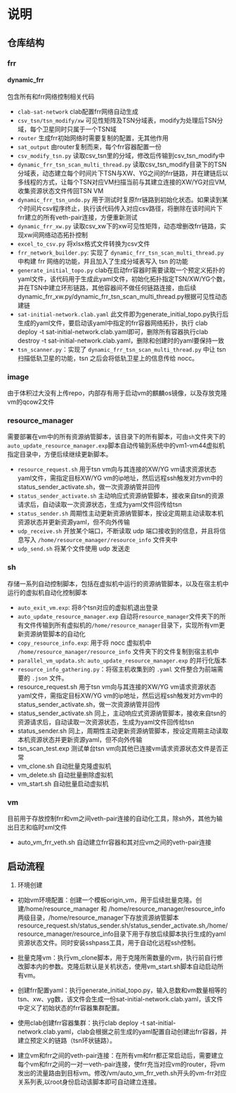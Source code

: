 # 说明
## 仓库结构
### frr
#### dynamic_frr
包含所有和frr网络控制相关代码
- `clab-sat-network` clab配置frr网络自动生成
- `csv_tsn/tsn_modify/xw` 可见性矩阵及TSN分域表，modify为处理后TSN分域，每个卫星同时只属于一个TSN域
- `router` 生成frr初始网络时需要复制的配置，无其他作用
- `sat_output` 由router复制而来，每个frr容器配置一份
- `csv_modify_tsn.py` 读取csv_tsn里的分域，修改后传输到csv_tsn_modify中
- `dynamic_frr_tsn_scan_multi_thread.py` 读取csv_tsn_modify目录下的TSN分域表，动态建立每个时间片下TSN与XW、YG之间的frr链路，并在建链后以多线程的方式，让每个TSN对应VM扫描当前与其建立连接的XW/YG对应VM,收集资源状态文件传回TSN VM
- `dynamic_frr_tsn_undo.py` 用于测试时复原frr链路到初始化状态。如果读到某个时间片csv程序终止，执行该代码传入对应csv路径，将删除在该时间片下frr建立的所有veth-pair连接，方便重新测试
- `dynamic_frr_xw.py` 读取csv_xw下的xw可见性矩阵，动态增删改frr链路，实现xw间网络动态拓扑控制
- `excel_to_csv.py` 将xlsx格式文件转换为csv文件
- `frr_network_builder.py`: 实现了 `dynamic_frr_tsn_scan_multi_thread.py` 中构建 frr 网络的功能，并且加入了生成分域表写入 tsn 的功能
- `generate_initial_topo.py` clab在启动frr容器时需要读取一个预定义拓扑的yaml文件，该代码用于生成此yaml文件，初始化拓扑指定TSN/XW/YG个数，并在TSN中建立环形链路，其他容器间不做任何链路连接，由后续dynamic_frr_xw.py/dynamic_frr_tsn_scan_multi_thread.py根据可见性动态建链
- `sat-initial-network.clab.yaml` 此文件即为generate_initial_topo.py执行后生成的yaml文件，要启动该yaml中指定的frr容器网络拓扑，执行 clab deploy -t sat-initial-network.clab.yaml即可，删除所有容器执行clab destroy -t sat-initial-network.clab.yaml，删除和创建时的yaml要保持一致
- `tsn_scanner.py`：实现了 `dynamic_frr_tsn_scan_multi_thread.py` 中让 tsn 扫描低轨卫星的功能，tsn 之后会将低轨卫星上的信息传给 nocc。 

### image
由于体积过大没有上传repo，内部存有用于启动vm的麒麟os镜像，以及存放克隆vm的qcow2文件

### resource_manager
需要部署在vm中的所有资源纳管脚本，该目录下的所有脚本，可由`sh`文件夹下的`auto_update_resource_manager.exp`脚本自动传输到系统中的vm1-vm44虚拟机指定目录中，方便后续继续更新脚本。

- `resource_request.sh` 用于tsn vm向与其连接的XW/YG vm请求资源状态yaml文件，需指定目标XW/YG vm的ip地址，然后远程ssh触发对方vm中的status_sender_activate.sh，做一次资源纳管并回传
- `status_sender_activate.sh` 主动响应式资源纳管脚本，接收来自tsn的资源请求后，自动读取一次资源状态，生成为yaml文件回传给tsn
- `status_sender.sh` 周期性主动更新资源纳管脚本，按设定周期主动读取本机资源状态并更新资源yaml，但不向外传输
- `udp_receive.sh` 开放某个端口，不断读取 udp 端口接收到的信息，并且将信息写入 `/home/resource_manager/resource_info` 文件夹中
- `udp_send.sh` 将某个文件使用 udp 发送走

### sh
存储一系列自动控制脚本，包括在虚拟机中运行的资源纳管脚本，以及在宿主机中运行的虚拟机自动化控制脚本

- `auto_exit_vm.exp`: 将8个tsn对应的虚拟机退出登录
- `auto_update_resource_manager.exp` 自动将`resource_manager`文件夹下的所有文件传输到所有虚拟机的`/home/resource_manager`目录下，实现所有vm更新资源纳管脚本的自动化
- `copy_resource_info.exp`: 用于将 nocc 虚拟机中 `/home/resource_manager/resource_info` 文件夹下的文件复制到宿主机中
- `parallel_vm_updata.sh`: `auto_update_resource_manager.exp` 的并行化版本
- `resource_info_gathering.py`：将宿主机收集到的 `.yaml` 文件整合为前端需要的 `.json` 文件。
- resource_request.sh 用于tsn vm向与其连接的XW/YG vm请求资源状态yaml文件，需指定目标XW/YG vm的ip地址，然后远程ssh触发对方vm中的status_sender_activate.sh，做一次资源纳管并回传
- status_sender_activate.sh 同上，主动响应式资源纳管脚本，接收来自tsn的资源请求后，自动读取一次资源状态，生成为yaml文件回传给tsn
- status_sender.sh 同上，周期性主动更新资源纳管脚本，按设定周期主动读取本机资源状态并更新资源yaml，但不向外传输
- tsn_scan_test.exp 测试单台tsn vm向其他已连接vm请求资源状态文件是否正常
- vm_clone.sh 自动批量克隆虚拟机
- vm_delete.sh 自动批量删除虚拟机
- vm_start.sh 自动批量启动虚拟机
  
### vm
目前用于存放控制frr和vm之间veth-pair连接的自动化工具，除sh外，其他为输出日志和临时xml文件

- auto_vm_frr_veth.sh 自动建立frr容器和其对应vm之间的veth-pair连接

## 启动流程

1. 环境创建

- 初始vm环境配置：创建一个模板origin_vm，用于后续批量克隆。创建/home/resource_manager 和 /home/resource_manager/resource_info 两级目录，/home/resource_manager下存放资源纳管脚本resource_request.sh/status_sender.sh/status_sender_activate.sh,/home/resource_manager/resource_info目录下用于存放后续脚本执行生成的yaml资源状态文件。同时安装sshpass工具，用于自动化远程ssh控制。

- 批量克隆vm：执行vm_clone脚本，用于克隆所需数量的vm，执行前自行修改脚本内的参数。克隆后默认是关机状态，使用vm_start.sh脚本自动启动所有vm。

- 创建frr配置yaml：执行generate_initial_topo.py，输入总数和vm数量相等的tsn、xw、yg数，该文件会生成一份sat-initial-network.clab.yaml，该文件中定义了初始状态的frr容器集群配置。

- 使用clab创建frr容器集群：执行clab deploy -t sat-initial-network.clab.yaml，clab会根据之前生成的yaml配置自动创建出frr容器，并建立预定义的链路（tsn环状链路）。

- 建立vm和frr之间的veth-pair连接：在所有vm和frr都正常启动后，需要建立每个vm和frr之间的一对一veth-pair连接，使frr充当对应vm的router，将vm发出的流量路由到目标vm。修改/vm/auto_vm_frr_veth.sh开头的vm-frr对应关系列表,以root身份启动该脚本即可自动建立连接。